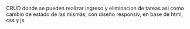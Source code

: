 CRUD donde se pueden realizar ingreso y eliminacion de tareas asi como cambio de estado de las mismas,  con diseño responsiv, en base de html, css y js.
